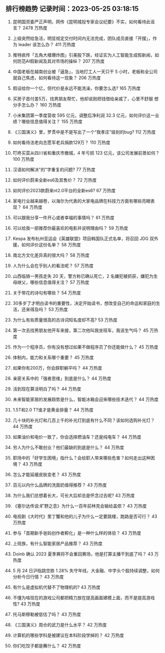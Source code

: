 
## 排行榜趋势 记录时间：2023-05-25 03:18:15
  
  1. 昆明国资委严正声明，网传《昆明城投专家会议纪要》不实，如何看待此谣言？ 2478 万热度
    
  2. 上级突然给急活，明显规定交付时间内无法完成，团队成员直接「开摆」，作为 leader 该怎么办？ 411 万热度
    
  3. 推特疯传「五角大楼爆炸图」引美股下跌，经证实为人工智能生成假新闻，如何防范AI假新闻及其对市场的操纵？ 207 万热度
    
  4. 中国老板在越南创业被「逼急」，当地打工人一天只干 5 小时，老板称全公司就自己焦虑，如何看待这一现象？ 206 万热度
    
  5. 假设给你一个亿，但代价是永远不能洗澡，你要怎么选? 165 万热度
    
  6. 买房子首付差5万，找男朋友帮忙，他却说刚把钱借给亲戚了，心里不舒服 想分手怎么办？ 160 万热度
    
  7. 小米集团第一季度营收 595 亿元，调整后净利润 32.3 亿元，如何评价这一业绩？哪些信息值得关注？ 155 万热度
    
  8. 《三国演义》里，罗贯中是不是写出了一个“我孝庄”级别的bug? 112 万热度
    
  9. 如何看待法老向志愿军老兵捐款129万？ 110 万热度
    
  10. 叮咚买菜从四川省和重庆市撤城，4 年亏损 123 亿元，该公司发展前景如何？ 100 万热度
    
  11. 汉语如何解决"的"字重复的问题? 77 万热度
    
  12. 如何评价蔚来全新es6及其售价？ 72 万热度
    
  13. 如何评价2023款蔚来nt2.0平台的全新es6? 67 万热度
    
  14. 家电行业越来越卷，以海尔为代表的大家电品牌在科技力方面有哪些亮眼表现？ 64 万热度
    
  15. 可以跟我分享一件开心或者幸福的事情吗？ 61 万热度
    
  16. 可以给我一部推荐你最喜欢的电影并说明理由吗？ 59 万热度
    
  17. Kespa 发布杭州亚运会《英雄联盟》项目韩国队正式名单，将召回 JDG 双外援，如何评价这份名单？ 58 万热度
    
  18. 南北方文化差异真的很大吗？ 58 万热度
    
  19. 人为什么会在乎别人的看法呢？ 57 万热度
    
  20. 山西临猗一男孩走失 20 天，警方称已确认死亡，2 名嫌犯被抓获，嫌犯为生母继父，哪些信息值得关注？ 57 万热度
    
  21. 关于带花的诗句有哪些？ 54 万热度
    
  22. 30多岁了才明白读书的重要性，决定开始读书，想改变自己的命运和家庭的生活，还来得及吗？ 53 万热度
    
  23. 为什么有些质量很高的古诗词知名度却不高? 53 万热度
    
  24. 第一次去找男朋友他开车来接，第二次他叫我坐班车，我该生气吗？ 45 万热度
    
  25. 作为一个程序员，你有没有想过如果不做程序员了你还能做什么？ 45 万热度
    
  26. 体制内，能力和关系哪个重要？ 45 万热度
    
  27. 如果你有200万，你会辞职躺平吗？ 44 万热度
    
  28. 亲密关系中的「强者思维」到底是什么？ 44 万热度
    
  29. 活到现在算活明白了吗？ 44 万热度
    
  30. 未来智能家居的发展趋势是什么，智能冰箱会迎来哪些技术迭代？ 44 万热度
    
  31. 1.5T和2.0 T?谁才是黄金排量？ 44 万热度
    
  32. 几十块的补光灯和几百上千的补光灯到底有什么不同？该如何选购补光灯？ 44 万热度
    
  33. 如果油价和电价一致了，你会选择燃油车？还是纯电车？ 44 万热度
    
  34. 穷人为什么不敢创业？他们最缺的到底是什么？ 44 万热度
    
  35. 职场中的「好学生困境」指什么？会给职人带来哪些危害？如何走出这种困境？ 43 万热度
    
  36. 怎么才能延缓皮肤变老？ 43 万热度
    
  37. 百元以内什么品牌的洗面奶值得推荐？ 43 万热度
    
  38. 为什么我们总想着长大，可长大后却总是怀念过去呢? 43 万热度
    
  39. 《塞尔达传说:旷野之息》为什么一百年前林克会输给盖侬？ 43 万热度
    
  40. 电视剧《大时代》里丁蟹和他的儿子为什么一定要跳楼，跑路是否可行？ 43 万热度
    
  41. 参与「首期新手爸妈创作者孵化」是一种什么样的体验？ 43 万热度
    
  42. 上班族，有什么智能家居产品推荐？ 43 万热度
    
  43. Doinb 确认 2023 夏季赛将不会重回赛场，他是打算主播干到底了吗？ 43 万热度
    
  44. 5 月 24 日沪指跳空跌 1.28% 失守年线，大金融、中字头个股持续调整，如何分析今日行情？ 43 万热度
    
  45. 有什么是虚拟机代替不了物理机的? 43 万热度
    
  46. 不懂为啥现在的游戏公司都把精力放在提高画面建模上面，而不是提高游戏性? 43 万热度
    
  47. 托马斯穆勒被低估了吗？ 43 万热度
    
  48. 《三国演义》周仓的武力是什么水平？ 42 万热度
    
  49. 计算机的哪些学科是被建议在本科阶段学掉的？ 42 万热度
    
  50. 你们吃饺子都是蘸什么？ 42 万热度
    